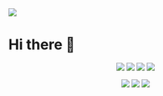 <img src="https://api.visitorbadge.io/api/visitors?path=https%3A%2F%2Fgithub.com%2Fk-m-irfan%2F&label=PROFILE%20VIEWS&countColor=%2337d67a">

# Hi there 👋

<p align = "center">
  <a href="https://github.com/k-m-irfan/"><img src="https://img.shields.io/badge/GitHub-100000?style=for-the-badge&logo=github&logoColor=white"></a>
  <a href="https://www.kaggle.com/kmirfan/"><img src="https://img.shields.io/badge/Kaggle-20BEFF?style=for-the-badge&logo=Kaggle&logoColor=white"></a>
  <a href="https://www.linkedin.com/in/k-m-i/"><img src="https://img.shields.io/badge/LinkedIn-0077B5?style=for-the-badge&logo=linkedin&logoColor=white"></a>
  <a href="https://www.instagram.com/k_m_irfan/"><img src="https://img.shields.io/badge/Instagram-E4405F?style=for-the-badge&logo=instagram&logoColor=white"></a>
</p> 

<p align = "center">
  <img src="https://github-readme-stats.vercel.app/api?username=k-m-irfan&count_private=true&show_icons=true">
  <img src="https://github-readme-streak-stats.herokuapp.com/?user=k-m-irfan">
  <img src="https://github-readme-stats.vercel.app/api/top-langs/?username=k-m-irfan&layout=compact&hide=jupyter%20notebook">
</p> 
<!--
### :hammer_and_wrench: Languages and Tools :

### Operating system

<p align = "left">
  <img src="https://github.com/k-m-irfan/k-m-irfan/blob/main/res/Ubuntu.svg" height=40></a>
  <img src="https://github.com/k-m-irfan/k-m-irfan/blob/main/res/Windows.svg" height=40></a>
</p> 

### Multimedia

<p align = "left">
  <img src="https://github.com/k-m-irfan/k-m-irfan/blob/main/res/AdobeAfterEffects.svg" height=40></a>
  <img src="https://github.com/k-m-irfan/k-m-irfan/blob/main/res/AdobeIllustrator.svg" height=40></a>
  <img src="https://github.com/k-m-irfan/k-m-irfan/blob/main/res/AdobePhotoshop.svg" height=40></a>
  <img src="https://github.com/k-m-irfan/k-m-irfan/blob/main/res/CorelDraw.svg" height=40></a>
  <img src="https://github.com/k-m-irfan/k-m-irfan/blob/main/res/VegasPro.svg" height=40></a>
</p> 

### PCB Design

<p align = "left">
  <img src="https://github.com/k-m-irfan/k-m-irfan/blob/main/res/AltiumDesigner.svg" height=40></a>
  <img src="https://github.com/k-m-irfan/k-m-irfan/blob/main/res/Proteus.svg" height=40></a>
  <img src="https://github.com/k-m-irfan/k-m-irfan/blob/main/res/Multisim.svg" height=40></a>
</p> 

### 3D Modelling

<p align = "left">
  <img src="https://github.com/k-m-irfan/k-m-irfan/blob/main/res/Blender.svg" height=40></a>
  <img src="https://github.com/k-m-irfan/k-m-irfan/blob/main/res/AutodeskInventor.svg" height=40></a>
  <img src="https://github.com/k-m-irfan/k-m-irfan/blob/main/res/AutodeskFusion360.svg" height=40></a>
  <img src="https://github.com/k-m-irfan/k-m-irfan/blob/main/res/Solidworks.svg" height=40></a>
</p> 

### Computer Vision

<p align = "left">
  <img src="https://github.com/k-m-irfan/k-m-irfan/blob/main/res/OpenCV.svg" height=40></a>
</p> 

### IDE

<p align = "left">
  <img src="https://github.com/k-m-irfan/k-m-irfan/blob/main/res/ArduinoIDE.svg" height=40></a>
  <img src="https://github.com/k-m-irfan/k-m-irfan/blob/main/res/VisualStudioCode.svg" height=40></a>
</p> 

### Programming Lang

<p align = "left">
  <img src="https://github.com/k-m-irfan/k-m-irfan/blob/main/res/Python.svg" height=40></a>
  <img src="https://github.com/k-m-irfan/k-m-irfan/blob/main/res/C++.svg" height=40></a>
  <img src="https://github.com/k-m-irfan/k-m-irfan/blob/main/res/Matlab.svg" height=40></a>
  <img src="https://github.com/k-m-irfan/k-m-irfan/blob/main/res/Octave.svg" height=40></a>
</p> 

### ML Framework

<p align = "left">
  <img src="https://github.com/k-m-irfan/k-m-irfan/blob/main/res/Numpy.svg" height=40></a>
  <img src="https://github.com/k-m-irfan/k-m-irfan/blob/main/res/Pytorch.svg" height=40></a>
</p> 

### Prototyping Platforms

<p align = "left">
  <img src="https://github.com/k-m-irfan/k-m-irfan/blob/main/res/Arduino.svg" height=40></a>
  <img src="https://github.com/k-m-irfan/k-m-irfan/blob/main/res/RaspberryPi.svg" height=40></a>
  <img src="https://github.com/k-m-irfan/k-m-irfan/blob/main/res/NodeMcu.svg" height=40></a>
</p> 

### Terminal

<p align = "left">
  <img src="https://github.com/k-m-irfan/k-m-irfan/blob/main/res/Git.svg" height=40></a>
</p> 

## ⚡ Domains:
## Research Interest
Human machine Interactions
Autonomous Robots
Internet of things
Computer Vision
EV

## Add portfolio website in github sites
-->
